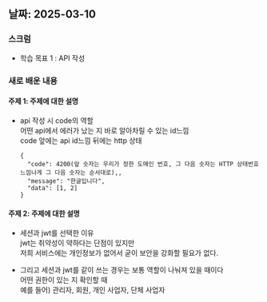 ## 날짜: 2025-03-10

### 스크럼

- 학습 목표 1 : API 작성

### 새로 배운 내용

#### 주제 1: 주제에 대한 설명

- api 작성 시 code의 역할<br>
  어떤 api에서 에러가 났는 지 바로 알아차릴 수 있는 id느낌<br>
  code 앞에는 api id느낌 뒤에는 http 상태

  ```
  {
    "code": 4200(앞 숫자는 우리가 정한 도메인 번호, 그 다음 숫자는 HTTP 상태번호 느낌나게 그 다음 숫자는 순서대로),,
    "message": "한글입니다",
    "data": [1, 2]
  }
  ```

#### 주제 2: 주제에 대한 설명

- 세션과 jwt를 선택한 이유<br>
  jwt는 취약성이 약하다는 단점이 있지만<br>
  저희 서비스에는 개인정보가 없어서 굳이 보안을 강화할 필요가 없다.

- 그리고 세션과 jwt를 같이 쓰는 경우는 보통 역할이 나눠져 있을 때이다<br>
  어떤 권한이 있는 지 확인할 때<br>
  예를 들어) 관리자, 회원, 개인 사업자, 단체 사업자
